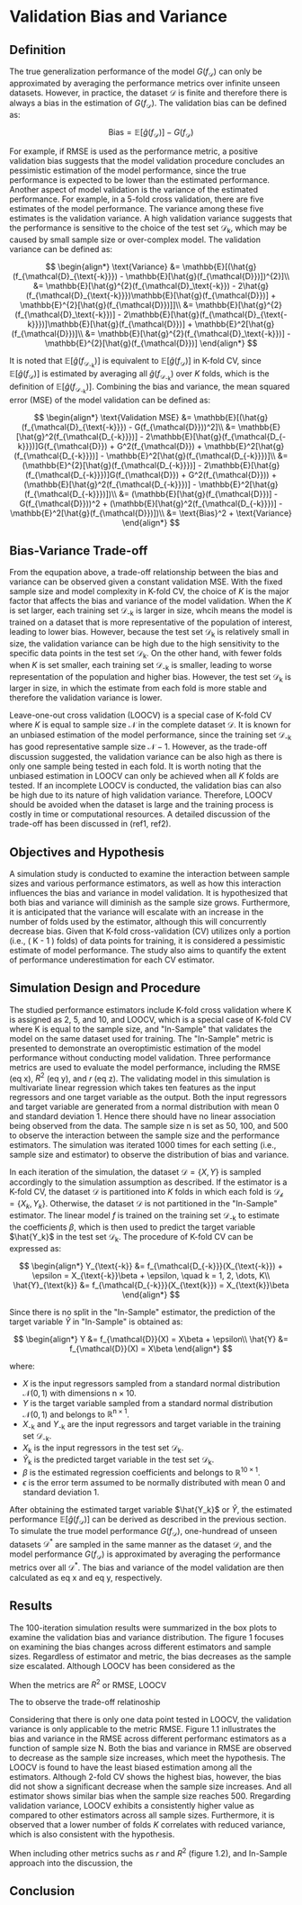 # Validation Bias and Variance

## Definition

The true generalization performance of the model $G(f_{\mathcal{D}})$ can only be approximated by averaging the performance metrics over infinite unseen datasets. However, in practice, the dataset $\mathcal{D}$ is finite and therefore there is always a bias in the estimation of $G(f_{\mathcal{D}})$. The validation bias can be defined as:

$$
\text{Bias} = \mathbb{E}[\hat{g}(f_{\mathcal{D}})] - G(f_{\mathcal{D}})
$$

For example, if RMSE is used as the performance metric, a positive validation bias suggests that the model validation procedure concludes an pessimistic estimation of the model performance, since the true performance is expected to be lower than the estimated performance. Another aspect of model validation is the variance of the estimated performance. For example, in a 5-fold cross validation, there are five estimates of the model performance. The variance among these five estimates is the validation variance. A high validation variance suggests that the performance is sensitive to the choice of the test set $\mathcal{D}_{\text{k}}$, which may be caused by small sample size or over-complex model. The validation variance can be defined as:

$$
\begin{align*}
\text{Variance}
    &= \mathbb{E}[(\hat{g}(f_{\mathcal{D}_{\text{-k}}}) - \mathbb{E}[\hat{g}(f_{\mathcal{D}})])^{2}]\\
    &= \mathbb{E}[\hat{g}^{2}(f_{\mathcal{D}_\text{-k}}) - 2\hat{g}(f_{\mathcal{D}_{\text{-k}}})\mathbb{E}[\hat{g}(f_{\mathcal{D}})] + \mathbb{E}^{2}[\hat{g}(f_{\mathcal{D}})]]\\
    &= \mathbb{E}[\hat{g}^{2}(f_{\mathcal{D}_\text{-k}})] - 2\mathbb{E}[\hat{g}(f_{\mathcal{D}_{\text{-k}}})]\mathbb{E}[\hat{g}(f_{\mathcal{D}})] + \mathbb{E}^2[\hat{g}(f_{\mathcal{D}})]\\
    &= \mathbb{E}[\hat{g}^{2}(f_{\mathcal{D}_\text{-k}})] - \mathbb{E}^{2}[\hat{g}(f_{\mathcal{D}})]
\end{align*}
$$

It is noted that $\mathbb{E}[\hat{g}(f_{\mathcal{D}_\text{-k}})]$ is equivalent to $\mathbb{E}[\hat{g}(f_{\mathcal{D}})]$ in K-fold CV, since $\mathbb{E}[\hat{g}(f_{\mathcal{D}})]$ is estimated by averaging all $\hat{g}(f_{\mathcal{D}_\text{-k}})$ over $K$ folds, which is the definition of $\mathbb{E}[\hat{g}(f_{\mathcal{D}_\text{-k}})]$. Combining the bias and variance, the mean squared error (MSE) of the model validation can be defined as:

$$
\begin{align*}
\text{Validation MSE}
                    &= \mathbb{E}[(\hat{g}(f_{\mathcal{D}_{\text{-k}}}) - G(f_{\mathcal{D}}))^2]\\
                    &= \mathbb{E}[\hat{g}^2(f_{\mathcal{D_{-k}}})] - 2\mathbb{E}[\hat{g}(f_{\mathcal{D_{-k}}})]G(f_{\mathcal{D}}) + G^2(f_{\mathcal{D}}) + \mathbb{E}^2[\hat{g}(f_{\mathcal{D_{-k}}})] - \mathbb{E}^2[\hat{g}(f_{\mathcal{D_{-k}}})]\\
                    &= (\mathbb{E}^{2}[\hat{g}(f_{\mathcal{D_{-k}}})] - 2\mathbb{E}[\hat{g}(f_{\mathcal{D_{-k}}})]G(f_{\mathcal{D}}) + G^2(f_{\mathcal{D}})) + (\mathbb{E}[\hat{g}^2(f_{\mathcal{D_{-k}}})] - \mathbb{E}^2[\hat{g}(f_{\mathcal{D_{-k}}})])\\
                    &= (\mathbb{E}[\hat{g}(f_{\mathcal{D}})] - G(f_{\mathcal{D}}))^2 + (\mathbb{E}[\hat{g}^2(f_{\mathcal{D_{-k}}})] - \mathbb{E}^2[\hat{g}(f_{\mathcal{D}})])\\
                    &= \text{Bias}^2 + \text{Variance}
\end{align*}
$$


## Bias-Variance Trade-off

From the equpation above, a trade-off relationship between the bias and variance can be observed given a constant validation MSE. With the fixed sample size and model complexity in K-fold CV, the choice of $K$ is the major factor that affects the bias and variance of the model validation. When the $K$ is set larger, each training set $\mathcal{D}_{\text{-k}}$ is larger in size, whcih means the model is trained on a dataset that is more representative of the population of interest, leading to lower bias. However, because the test set $\mathcal{D}_{\text{k}}$ is relatively small in size, the validation variance can be high due to the high sensitivity to the specific data points in the test set $\mathcal{D}_{\text{k}}$. On the other hand, with fewer folds when $K$ is set smaller, each training set $\mathcal{D}_{\text{-k}}$ is smaller, leading to worse representation of the population and higher bias. However, the test set $\mathcal{D}_{\text{k}}$ is larger in size, in which the estimate from each fold is more stable and therefore the validation variance is lower.

Leave-one-out cross validation (LOOCV) is a special case of K-fold CV where $K$ is equal to sample size $\mathcal{N}$ in the complete dataset $\mathcal{D}$. It is known for an unbiased estimation of the model performance, since the training set $\mathcal{D}_{\text{-k}}$ has good representative sample size $\mathcal{N} - 1$. However, as the trade-off discussion suggested, the validation variance can be also high as there is only one sample being tested in each fold. It is worth noting that the unbiased estimation in LOOCV can only be achieved when all $K$ folds are tested. If an incomplete LOOCV is conducted, the validation bias can also be high due to its nature of high validation variance. Therefore, LOOCV should be avoided when the dataset is large and the training process is costly in time or computational resources. A detailed discussion of the trade-off has been discussed in (ref1, ref2).

## Objectives and Hypothesis

A simulation study is conducted to examine the interaction between sample sizes and various performance estimators, as well as how this interaction influences the bias and variance in model validation. It is hypothesized that both bias and variance will diminish as the sample size grows. Furthermore, it is anticipated that the variance will escalate with an increase in the number of folds used by the estimator, although this will concurrently decrease bias. Given that K-fold cross-validation (CV) utilizes only a portion (i.e., \( K - 1 \) folds) of data points for training, it is considered a pessimistic estimate of model performance. The study also aims to quantify the extent of performance underestimation for each CV estimator.

## Simulation Design and Procedure

The studied performance estimators include K-fold cross validation where K is assigned as 2, 5, and 10, and LOOCV, which is a special case of K-fold CV where K is equal to the sample size, and "In-Sample" that validates the model on the same dataset used for training. The "In-Sample" metric is presented to demonstrate an overoptimistic estimation of the model performance without conducting model validation. Three performance metrics are used to evaluate the model performance, including the RMSE (eq x), $R^2$ (eq y), and $r$ (eq z). The validating model in this simulation is multivariate linear regression which takes ten features as the input regressors and one target variable as the output. Both the input regressors and target variable are generated from a normal distribution with mean 0 and standard deviation 1. Hence there should have no linear association being observed from the data. The sample size $\text{n}$ is set as 50, 100, and 500 to observe the interaction between the sample size and the performance estimators. The simulation was iterated 1000 times for each setting (i.e., sample size and estimator) to observe the distribution of bias and variance.

In each iteration of the simulation, the dataset $\mathcal{D}=\{X, Y\}$ is sampled accordingly to the simulation assumption as described. If the estimator is a K-fold CV, the dataset $\mathcal{D}$ is partitioned into $K$ folds in which each fold is $\mathcal{D_k}=\{X_k, Y_k\}$. Otherwise, the dataset $\mathcal{D}$ is not partitioned in the "In-Sample" estimator. The linear model $f$ is trained on the training set $\mathcal{D}_{\text{-k}}$ to estimate the coefficients $\beta$, which is then used to predict the target variable $\hat{Y_k}$ in the test set $\mathcal{D}_{\text{k}}$. The procedure of K-fold CV can be expressed as:

$$
\begin{align*}
Y_{\text{-k}} &= f_{\mathcal{D_{-k}}}(X_{\text{-k}}) + \epsilon = X_{\text{-k}}\beta + \epsilon, \quad k = 1, 2, \dots, K\\
\hat{Y}_{\text{k}} &= f_{\mathcal{D_{-k}}}(X_{\text{k}}) = X_{\text{k}}\beta
\end{align*}
$$

Since there is no split in the "In-Sample" estimator, the prediction of the target variable $\hat{Y}$ in "In-Sample" is obtained as:

$$
\begin{align*}
Y &= f_{\mathcal{D}}(X) = X\beta + \epsilon\\
\hat{Y} &= f_{\mathcal{D}}(X) = X\beta
\end{align*}
$$

where:

- $X$ is the input regressors sampled from a standard normal distribution $\mathcal{N}(0, 1)$ with dimensions $\text{n} \times 10$.
- $Y$ is the target variable sampled from a standard normal distribution $\mathcal{N}(0, 1)$ and belongs to $\mathbb{R}^{\text{n} \times 1}$.
- $X_{\text{-k}}$ and $Y_{\text{-k}}$ are the input regressors and target variable in the training set $\mathcal{D}_{\text{-k}}$.
- $X_{\text{k}}$ is the input regressors in the test set $\mathcal{D}_{\text{k}}$.
- $\hat{Y}_{\text{k}}$ is the predicted target variable in the test set $\mathcal{D}_{\text{k}}$.
- $\beta$ is the estimated regression coefficients and belongs to $\mathbb{R}^{10 \times 1}$.
- $\epsilon$ is the error term assumed to be normally distributed with mean 0 and standard deviation 1.

After obtaining the estimated target variable $\hat{Y_k}$ or $\hat{Y}$, the estimated performance $\mathbb{E}[\hat{g}(f_{\mathcal{D}})]$ can be derived as described in the previous section. To simulate the true model performance $G(f_{\mathcal{D}})$, one-hundread of unseen datasets $\mathcal{D}^{*}$ are sampled in the same manner as the dataset $\mathcal{D}$, and the model performance $G(f_{\mathcal{D}})$ is approximated by averaging the performance metrics over all $\mathcal{D}^{*}$. The bias and variance of the model validation are then calculated as eq x and eq y, respectively.

## Results

The 100-iteration simulation results were summarized in the box plots to examine the validation bias and variance distribution. The figure 1 focuses on examining the bias changes across different estimators and sample sizes. Regardless of estimator and metric, the bias decreases as the sample size escalated. Although LOOCV has been considered as the 


When the metrics are $R^2$ or RMSE, LOOCV 





The to observe the trade-off relatinoship

Considering that there is only one data point tested in LOOCV, the validation variance is only applicable to the metric RMSE. Figure 1.1 inllustrates the bias and variance in the RMSE across different performanc estimators as a function of sample size $\text{N}$. Both the bias and variance in RMSE are observed to decrease as the sample size increases, which meet the hypothesis. The LOOCV is found to have the least biased estimation among all the estimators. Although 2-fold CV shows the highest bias, however, the bias did not show a significant decrease when the sample size increases. And all estimator shows similar bias when the sample size reaches 500. Rregarding validation variance, LOOCV exhibits a consistently higher value as compared to other estimators across all sample sizes. Furthermore, it is observed that a lower number of folds $K$ correlates with reduced variance, which is also consistent with the hypothesis.


When including other metrics suchs as $r$ and $R^2$ (figure 1.2), and In-Sample approach into the discussion, the 


## Conclusion